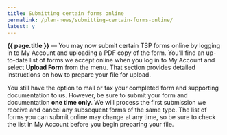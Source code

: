 ```yaml
---
title: Submitting certain forms online
permalink: /plan-news/submitting-certain-forms-online/
latest: y
---
```


**{{ page.title }}** &#8212; You may now submit certain TSP forms online by logging in to My Account and uploading a PDF copy of the form. You’ll find an up-to-date list of forms we accept online when you log in to My Account and select **Upload Form** from the menu. That section provides detailed instructions on how to prepare your file for upload.

You still have the option to mail or fax your completed form and supporting documentation to us. However, be sure to submit your form and documentation **one time only**. We will process the first submission we receive and cancel any subsequent forms of the same type.
The list of forms you can submit online may change at any time, so be sure to check the list in My Account before you begin preparing your file.
